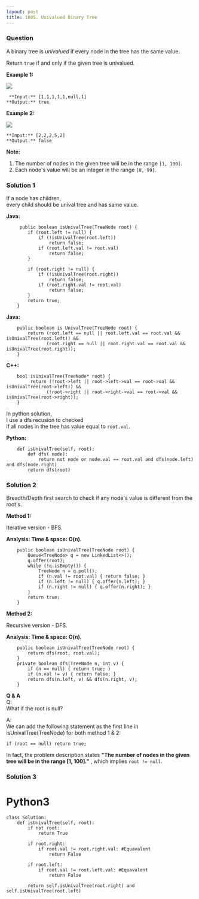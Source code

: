 ```yaml
---
layout: post
title: 1005. Univalued Binary Tree
---
```

### Question
A binary tree is _univalued_ if every node in the tree has the same value.

Return `true` if and only if the given tree is univalued.



 **Example 1:**

![](https://assets.leetcode.com/uploads/2018/12/28/unival_bst_1.png)

    
    
     **Input:** [1,1,1,1,1,null,1]
    **Output:** true
    

**Example 2:**

![](https://assets.leetcode.com/uploads/2018/12/28/unival_bst_2.png)

    
    
    **Input:** [2,2,2,5,2]
    **Output:** false
    



 **Note:**

  1. The number of nodes in the given tree will be in the range `[1, 100]`.
  2. Each node's value will be an integer in the range `[0, 99]`.

### Solution 1
If a node has children,  
every child should be unival tree and has same value.

 **Java:**

    
    
         public boolean isUnivalTree(TreeNode root) {
            if (root.left != null) {
                if (!isUnivalTree(root.left))
                    return false;
                if (root.left.val != root.val)
                    return false;
            }
    
            if (root.right != null) {
                if (!isUnivalTree(root.right))
                    return false;
                if (root.right.val != root.val)
                    return false;
            }
            return true;
        }
    

**Java:**

    
    
        public boolean is UnivalTree(TreeNode root) {
            return (root.left == null || root.left.val == root.val && isUnivalTree(root.left)) &&
                   (root.right == null || root.right.val == root.val && isUnivalTree(root.right));
        }
    

**C++:**

    
    
        bool isUnivalTree(TreeNode* root) {
             return (!root->left || root->left->val == root->val && isUnivalTree(root->left)) &&
                   (!root->right || root->right->val == root->val && isUnivalTree(root->right));
        }
    

In python solution,  
I use a dfs recusion to checked  
if all nodes in the tree has value equal to `root.val`.

**Python:**

    
    
        def isUnivalTree(self, root):
            def dfs( node):
                return not node or node.val == root.val and dfs(node.left) and dfs(node.right)
            return dfs(root)
    


### Solution 2
Breadth/Depth first search to check if any node's value is different from the
root's.

 **Method 1:**

Iterative version - BFS.

 **Analysis: Time & space: O(n).**

    
    
        public boolean isUnivalTree(TreeNode root) {
            Queue<TreeNode> q = new LinkedList<>();
            q.offer(root);
            while (!q.isEmpty()) {
                TreeNode n = q.poll();
                if (n.val != root.val) { return false; }
                if (n.left != null) { q.offer(n.left); }        
                if (n.right != null) { q.offer(n.right); }        
            }
            return true;
        }
    

**Method 2:**

Recursive version - DFS.

**Analysis: Time & space: O(n).**

    
    
        public boolean isUnivalTree(TreeNode root) {
            return dfs(root, root.val);
        }
        private boolean dfs(TreeNode n, int v) {
            if (n == null) { return true; }
            if (n.val != v) { return false; }
            return dfs(n.left, v) && dfs(n.right, v);
        }    
    

**Q & A**  
Q:  
What if the root is null?

A:  
We can add the following statement as the first line in isUnivalTree(TreeNode)
for both method 1 & 2:

`if (root == null) return true;`

In fact, the problem description states **"The number of nodes in the given
tree will be in the range [1, 100]."** , which implies `root != null`.


### Solution 3
# Python3

    
    
    class Solution:
        def isUnivalTree(self, root):
            if not root:
                return True
            
            if root.right:
                if root.val != root.right.val: #Equavalent
                    return False
                
            if root.left:
                if root.val != root.left.val: #Equavalent
                    return False
            
            return self.isUnivalTree(root.right) and self.isUnivalTree(root.left)
            
            
    



